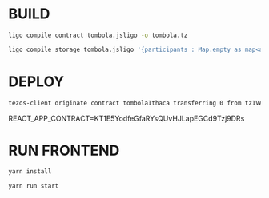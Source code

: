 # BUILD

```bash
ligo compile contract tombola.jsligo -o tombola.tz

ligo compile storage tombola.jsligo '{participants : Map.empty as map<address,string>,admin : "tz1VApBuWHuaTfDHtKzU3NBtWFYsxJvvWhYk" as address,status : OPEN() }' -o  tombolaStorage.tz

```

# DEPLOY

```bash
tezos-client originate contract tombolaIthaca transferring 0 from tz1VApBuWHuaTfDHtKzU3NBtWFYsxJvvWhYk running tombola.tz --init "$(cat tombolaStorage.tz)" --burn-cap 1 --force
```

REACT_APP_CONTRACT=KT1E5YodfeGfaRYsQUvHJLapEGCd9Tzj9DRs

# RUN FRONTEND

```bash
yarn install

yarn run start
```
